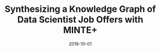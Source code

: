 ---
title: "Synthesizing a Knowledge Graph of Data Scientist Job Offers with MINTE+"
collection: publications
permalink: /publication/2018-minte
excerpt: 'Data Scientist is one of the most sought-after jobs of this decade. In order to analyze the job market in this domain, interested institutions have to integrate numerous job advertising coming from heterogeneous Web sources eg, job portals, company websites, professional community platforms such as StackOverflow, GitHub, etc. In this demo, we show the application of the RDF Molecule-Based Integration Framework MINTE+ in the domain-specific application of job market analysis. The use of RDF molecules for knowledge representation is a core element of the framework gives MINTE+ enough flexibility to integrate job advertising from different web resources and countries. Attendees will observe how exploration and analysis of the data science job market in Europe can be facilitated by synthesizing at query time a consolidated knowledge graph of job advertising.'
date: 2018-10-01
venue: 'International Semantic Web Conference'
paperurl: 'https://ceur-ws.org/Vol-2180/paper-16.pdf'
---